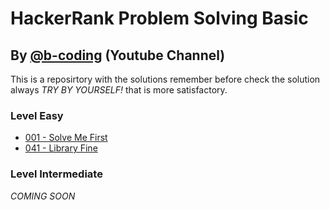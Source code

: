 # HackerRank Problem Solving Basic 
## By [@b-coding](https://www.youtube.com/@b-coding) (Youtube Channel)
This is a reposirtory with the solutions remember before check the solution always *TRY BY YOURSELF!* that is more satisfactory.
### Level Easy
- [001 - Solve Me First](https://github.com/boris-calli/problem-solving-basic-hackerrank/blob/main/Easy/001-SolveMeFirst.js)
- [041 - Library Fine](https://github.com/boris-calli/problem-solving-basic-hackerrank/blob/main/Easy/041-LibraryFine.js)
### Level Intermediate
_COMING SOON_